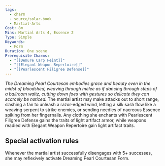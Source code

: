 ```yaml
---
tags:
  - charm
  - source/solar-book
  - Martial-Arts
Cost: 8m
Mins: Martial Arts 4, Essence 2
Type: Simple
Keywords:
  - Form
Duration: One scene
Prerequisite Charms:
  - "[[Demure Carp Feint]]"
  - "[[Elegant Weapon Repertoire]]"
  - "[[Pearlescent Filigree Defense]]"
---
```

*The Dreaming Pearl Courtesan embodies grace and beauty even in the midst of bloodshed, weaving through melee as if dancing through steps of a ballroom waltz, cutting down foes with gestures so delicate they can scarcely be noticed.*
The martial artist may make attacks out to short range, slashing a fan to unleash a razor-edged wind, letting a silk sash flow like a weaving serpent to strike enemies, or sending needles of nacreous Essence spiking from her fingernails. Any clothing she enchants with Pearlescent Filigree Defense gains the traits of light artifact armor, while weapons readied with Elegant Weapon Repertoire gain light artifact traits. 
## Special activation rules

Whenever the martial artist successfully disengages with 5+ successes, she may reflexively activate Dreaming Pearl Courtesan Form.